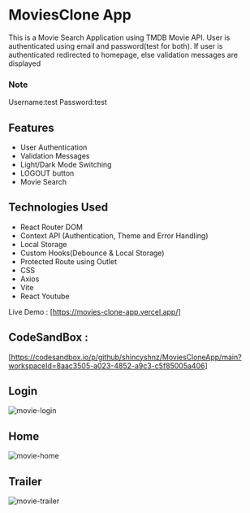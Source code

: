 # MoviesClone App

This is a Movie Search Application using TMDB Movie API. User is authenticated using email and password(test for both). If user is authenticated redirected to homepage, else validation messages are displayed

### Note

Username:test
Password:test

## Features

- User Authentication
- Validation Messages
- Light/Dark Mode Switching
- LOGOUT button
- Movie Search

## Technologies Used

- React Router DOM
- Context API (Authentication, Theme and Error Handling)
- Local Storage
- Custom Hooks(Debounce & Local Storage)
- Protected Route using Outlet
- CSS
- Axios
- Vite
- React Youtube

Live Demo : [https://movies-clone-app.vercel.app/]

## CodeSandBox :

[https://codesandbox.io/p/github/shincyshnz/MoviesCloneApp/main?workspaceId=8aac3505-a023-4852-a9c3-c5f85005a406]

## Login

![movie-login](https://github.com/shincyshnz/MoviesCloneApp/assets/48871950/5c2d469c-4f2b-4f6a-b517-3ee2ad884e02)

## Home

![movie-home](https://github.com/shincyshnz/MoviesCloneApp/assets/48871950/e5f7b588-df77-44a7-974d-037c64f29bd0)

## Trailer

![movie-trailer](https://github.com/shincyshnz/MoviesCloneApp/assets/48871950/724693dd-03ba-4db3-8bb7-4bbb60d02249)
